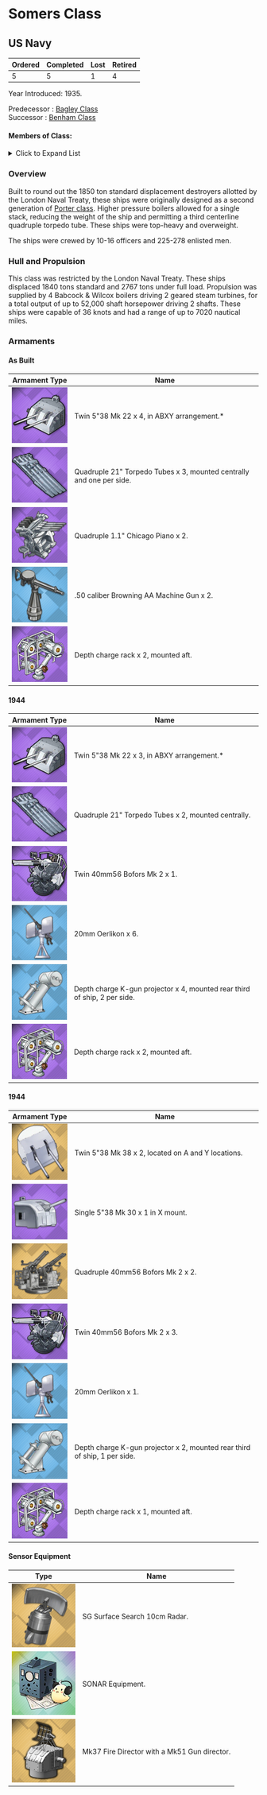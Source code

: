 # Somers Class
## US Navy

Ordered | Completed | Lost | Retired
 ------ | ------ | ------ | ------ 
5 | 5 | 1 | 4 <br/>
 
Year Introduced: 1935. <br/>
 
Predecessor : [Bagley Class](/History/BagleyClass.md) <br/>
Successor : [Benham Class](/History/BenhamClass.md) <br/>

#### Members of Class: <br/>

<details>
	<summary>Click to Expand List</summary>
	
Icon | Name | Hull Number | Present
| ------ | ------ | ------ |  ------ |
![UnknownBB](/Icons/Ship/UnknownDD.png) | Somers | DD-381 | No <br/>
![UnknownBB](/Icons/Ship/UnknownDD.png) | Warrington | DD-383 | No <br/>
![UnknownBB](/Icons/Ship/UnknownDD.png) | Sampson | DD-394 | No <br/>
![UnknownBB](/Icons/Ship/UnknownDD.png) | Davis | DD-395 | No <br/>
![UnknownBB](/Icons/Ship/UnknownDD.png) | Jouett | DD-396 | No <br/>

</details>

### Overview

Built to round out the 1850 ton standard displacement destroyers allotted by the London Naval Treaty, these ships were originally designed as a second generation of [Porter class](/History/PorterClass.md). Higher pressure boilers allowed for a single stack, reducing the weight of the ship and permitting a third centerline quadruple torpedo tube. These ships were top-heavy and overweight.

The ships were crewed by 10-16 officers and 225-278 enlisted men. <br/>

### Hull and Propulsion

This class was restricted by the London Naval Treaty. These ships displaced 1840 tons standard and 2767 tons under full load. Propulsion was supplied by 4 Babcock & Wilcox boilers driving 2 geared steam turbines, for a total output of up to 52,000 shaft horsepower driving 2 shafts. These ships were capable of 36 knots and had a range of up to 7020 nautical miles.

### Armaments

#### As Built

Armament Type | Name |
 ------ | ------ |
![5in38Mk32](/Icons/Equipment/Guns/DD/5in38Mk32.png) | Twin 5"38 Mk 22 x 4, in ABXY arrangement.*
![Quadruple21in](/Icons/Equipment/Torpedo/Surface/21inQuadrupleUSN.png) | Quadruple 21" Torpedo Tubes x 3, mounted centrally and one per side.
![Quad28mm](/Icons/Equipment/AA/Quad1in.png) | Quadruple 1.1" Chicago Piano x 2.
![0.5inAAMG](/Icons/Equipment/AA/0.5inAAMG.png) | .50 caliber Browning AA Machine Gun x 2.
![ImprovedDC](/Icons/Equipment/Auxiliary/ImprovedDepthCharge.png) | Depth charge rack x 2, mounted aft. <br/>

#### 1944

Armament Type | Name |
 ------ | ------ |
![5in38Mk32](/Icons/Equipment/Guns/DD/5in38Mk32.png) | Twin 5"38 Mk 22 x 3, in ABXY arrangement.*
![Quadruple21in](/Icons/Equipment/Torpedo/Surface/21inQuadrupleUSN.png) | Quadruple 21" Torpedo Tubes x 2, mounted centrally.
![Twin40mmBofors](/Icons/Equipment/AA/Twin40mmUSN.png) | Twin 40mm56 Bofors Mk 2 x 1.
![20mmOerlikon](/Icons/Equipment/AA/20mmOerlikon.png) | 20mm Oerlikon x 6.
![DC](/Icons/Equipment/Auxiliary/DepthCharge.png) | Depth charge K-gun projector x 4, mounted rear third of ship, 2 per side.
![ImprovedDC](/Icons/Equipment/Auxiliary/ImprovedDepthCharge.png) | Depth charge rack x 2, mounted aft. <br/>

#### 1944

Armament Type | Name |
 ------ | ------ |
 ![Twin5in38](/Icons/Equipment/Guns/DD/5in38Mk38.png) | Twin 5"38 Mk 38 x 2, located on A and Y locations.
 ![Single5in38](/Icons/Equipment/Guns/DD/5in38.png) | Single 5"38 Mk 30 x 1 in X mount.
 ![Quad40mmBofors](/Icons/Equipment/AA/Quad40mmUSN.png) | Quadruple 40mm56 Bofors Mk 2 x 2.
![Twin40mmBofors](/Icons/Equipment/AA/Twin40mmUSN.png) | Twin 40mm56 Bofors Mk 2 x 3.
![20mmOerlikon](/Icons/Equipment/AA/20mmOerlikon.png) | 20mm Oerlikon x 1.
![DC](/Icons/Equipment/Auxiliary/DepthCharge.png) | Depth charge K-gun projector x 2, mounted rear third of ship, 1 per side.
![ImprovedDC](/Icons/Equipment/Auxiliary/ImprovedDepthCharge.png) | Depth charge rack x 1, mounted aft. <br/>

#### Sensor Equipment

Type | Name |
 ------ | ------ |
![SGRadar](/Icons/Equipment/Auxiliary/SGRadar.png) | SG Surface Search 10cm Radar. <br/>
![OldSonar](/Icons/Equipment/Auxiliary/OldSonar.png) | SONAR Equipment. <br/>
![Mk33](/Icons/Equipment/Auxiliary/Mk33FireDirector.png) | Mk37 Fire Director with a Mk51 Gun director. <br/>
